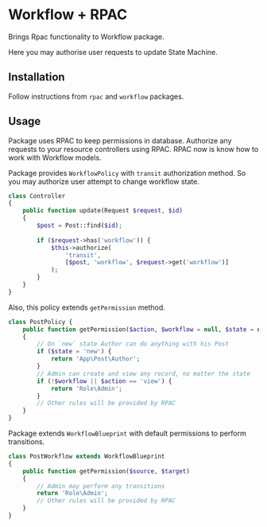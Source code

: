 # Workflow + RPAC

Brings Rpac functionality to Workflow package.

Here you may authorise user requests to update State Machine.

## Installation

Follow instructions from `rpac` and `workflow` packages.

## Usage

Package uses RPAC to keep permissions in database. 
Authorize any requests to your resource controllers using RPAC.
RPAC now is know how to work with Workflow models.

Package provides `WorkflowPolicy` with `transit` authorization method.
So you may authorize user attempt to change workflow state.

```php
class Controller
{
    public function update(Request $request, $id)
    {
        $post = Post::find($id);
    
        if ($request->has('workflow')) {
            $this->authorize(
                'transit', 
                [$post, 'workflow', $request->get('workflow')]
            );
        }
    }
}
```

Also, this policy extends `getPermission` method.

```php
class PostPolicy {
    public function getPermission($action, $workflow = null, $state = null)
    {
        // On `new` state Author can do anything with his Post
        if ($state = 'new') {
            return 'App\Post\Author';
        }
        // Admin can create and view any record, no matter the state
        if (!$workflow || $action == 'view') {
            return 'Role\Admin';
        }
        // Other rules will be provided by RPAC
    }
}
```

Package extends `WorkflowBlueprint` with default permissions to perform transitions.

```php
class PostWorkflow extends WorkflowBlueprint
{
    public function getPermission($source, $target)
    {
        // Admin may perform any transitions
        return 'Role\Admin';
        // Other rules will be provided by RPAC
    }
}
```